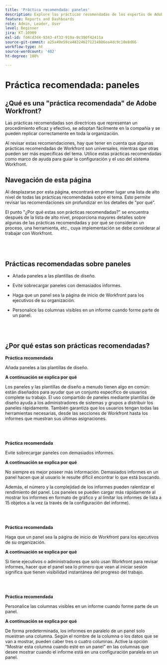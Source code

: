 ```yaml
---
title: 'Práctica recomendada: paneles'
description: Explore las prácticas recomendadas de los expertos de Adobe Workfront sobre la configuración, administración y uso de los paneles de Workfront.
feature: Reports and Dashboards
role: Admin, Leader, User
level: Beginner
jira: KT-10909
exl-id: fd4cd3d4-9343-4f33-919a-9c390f42411a
source-git-commit: a25a49e59ca483246271214886ea4dc9c10e8d66
workflow-type: ht
source-wordcount: '482'
ht-degree: 100%

---
```


# Práctica recomendada: paneles

## ¿Qué es una &quot;práctica recomendada&quot; de Adobe Workfront?

Las prácticas recomendadas son directrices que representan un procedimiento eficaz y efectivo, se adoptan fácilmente en la compañía y se pueden replicar correctamente en toda la organización.

Al revisar estas recomendaciones, hay que tener en cuenta que algunas prácticas recomendadas de Workfront son universales, mientras que otras pueden ser más específicas del tema. Utilice estas prácticas recomendadas como marco de ayuda para guiar la configuración y el uso del sistema Workfront.

## Navegación de esta página

Al desplazarse por esta página, encontrará en primer lugar una lista de alto nivel de todas las prácticas recomendadas sobre el tema. Esto permite revisar las recomendaciones sin profundizar en los detalles de &quot;por qué&quot;.

El punto &quot;¿Por qué estas son prácticas recomendadas?&quot; se encuentra después de la lista de alto nivel, proporciona mayores detalles sobre algunas de las prácticas recomendadas y por qué se consideran un proceso, una herramienta, etc., cuya implementación se debe considerar al trabajar con Workfront.

</br>
</br>

## Prácticas recomendadas sobre paneles

* Añada paneles a las plantillas de diseño.

* Evite sobrecargar paneles con demasiados informes.

* Haga que un panel sea la página de inicio de Workfront para los ejecutivos de su organización.

* Personalice las columnas visibles en un informe cuando forme parte de un panel.


</br>
</br>


## ¿Por qué estas son prácticas recomendadas?

**Práctica recomendada**

Añada paneles a las plantillas de diseño.

**A continuación se explica por qué**

Los paneles y las plantillas de diseño a menudo tienen algo en común: están diseñados para ayudar que un conjunto específico de usuarios complete su trabajo. El uso compartido de paneles mediante plantillas de diseño ayuda a los administradores de sistemas y grupos a distribuir los paneles rápidamente. También garantiza que los usuarios tengan todas las herramientas necesarias, desde las secciones de Workfront hasta los informes que muestran sus últimas asignaciones.

</br>
</br>

**Práctica recomendada**

Evite sobrecargar paneles con demasiados informes.

**A continuación se explica por qué**

No siempre es mejor poseer más información. Demasiados informes en un panel hacen que al usuario le resulte difícil encontrar lo que está buscando.

Además, el número y la complejidad de los informes pueden ralentizar el rendimiento del panel. Los paneles se pueden cargar más rápidamente al mostrar los informes en formato de gráfico y al limitar los informes de lista a 15 objetos a la vez (a través de la configuración del informe).

</br>
</br>

**Práctica recomendada**

Haga que un panel sea la página de inicio de Workfront para los ejecutivos de su organización.

**A continuación se explica por qué**

Si tiene ejecutivos o administradores que solo usan Workfront para revisar informes, hacer que el panel sea lo primero que vean al iniciar sesión significa que tienen visibilidad instantánea del progreso del trabajo.

</br>
</br>

**Práctica recomendada**

Personalice las columnas visibles en un informe cuando forme parte de un panel.

**A continuación se explica por qué**

De forma predeterminada, los informes en paralelo de un panel solo muestran una columna. Según el nombre de la columna o los datos que se van a mostrar, pueden caber tres o cuatro columnas. Active la opción “Mostrar esta columna cuando esté en un panel” en las columnas que desee mostrar cuando el informe está en una configuración paralela en un panel.
